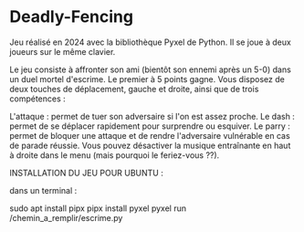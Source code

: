 # Deadly-Fencing

Jeu réalisé en 2024 avec la bibliothèque Pyxel de Python.
Il se joue à deux joueurs sur le même clavier.

Le jeu consiste à affronter son ami (bientôt son ennemi après un 5-0) dans un duel mortel d'escrime. Le premier à 5 points gagne.
Vous disposez de deux touches de déplacement, gauche et droite, ainsi que de trois compétences :

L'attaque : permet de tuer son adversaire si l'on est assez proche.
Le dash : permet de se déplacer rapidement pour surprendre ou esquiver.
Le parry : permet de bloquer une attaque et de rendre l'adversaire vulnérable en cas de parade réussie.
Vous pouvez désactiver la musique entraînante en haut à droite dans le menu (mais pourquoi le feriez-vous ??).


INSTALLATION DU JEU POUR UBUNTU :

dans un terminal :

sudo apt install pipx
pipx install pyxel
pyxel run /chemin_a_remplir/escrime.py
